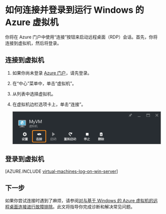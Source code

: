 <!-- not suitable for Mooncake -->

<properties
	pageTitle="连接到 Windows Server VM | Azure"
	description="了解如何使用 Azure 门户和 Resource Manager 部署模型连接并登录到 Windows Server VM。"
	services="virtual-machines-windows"
	documentationCenter=""
	authors="cynthn"
	manager="timlt"
	editor="tysonn"
	tags="azure-resource-manager"/>

<tags
	ms.service="virtual-machines-windows"
	ms.date="01/21/2016"
	wacn.date="06/07/2016"/>

# 如何连接并登录到运行 Windows 的 Azure 虚拟机 

你将在 Azure 门户中使用“连接”按钮来启动远程桌面（RDP）会话。首先，你将连接到虚拟机，然后将登录。

## 连接到虚拟机

1. 如果你尚未登录 [Azure 门户](https://portal.azure.cn/)，请先登录。

2.	在“中心”菜单中，单击“虚拟机”。

3.	从列表中选择虚拟机。

4. 在虚拟机边栏选项卡上，单击“连接”。

	![连接到虚拟机](./media/virtual-machines-windows-connect-logon/connect.png)

## 登录到虚拟机

[AZURE.INCLUDE [virtual-machines-log-on-win-server](../includes/virtual-machines-log-on-win-server.md)]

## 下一步

如果你尝试连接时遇到了麻烦，请参阅[对与基于 Windows 的 Azure 虚拟机的远程桌面连接进行故障排除](/documentation/articles/virtual-machines-windows-troubleshoot-rdp-connection)。此文将指导你完成诊断和解决常见问题。

<!---HONumber=Mooncake_0411_2016-->